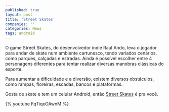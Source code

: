 ```yaml
---
published: true
layout: post
title: 'Street Skates'
companies: ''
categories: News
tags: android
---
```

O game Street Skates, do desenvolvedor indie Raul Ando, leva o jogador para andar de skate num ambiente cartunesco, tendo variados cenários, como parques, calçadas e estradas. Ainda é possível escolher entre 4 personagens diferentes para tentar realizar diversas manobras clássicas do esporte.

Para aumentar a dificuldade e a diversão, existem diversos obstáculos, como rampas, floreiras, escadas, bancos e plataformas.

Gosta de skate e tem um celular Android, então <a href="https://play.google.com/store/apps/details?id=com.raulando.streetskaters">Street Skates</a>
 é pra você.

{% youtube FqTiqxOAwnM %}